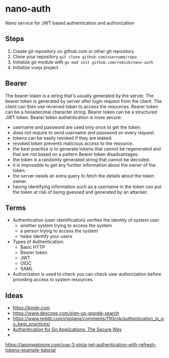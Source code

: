 # nano-auth
Nano service for JWT based authentication and authorization

## Steps

1. Create git repository on github.com or other git repository
2. Clone your repository `git clone github.com/username/repo` 
3. Initialize go module with `go mod init github.com/remisb/nano-auth`
4. Initialize vuejs project


## Bearer

The bearer token is a string that's usually generated by the server.
The bearer token is generated by server after login request from the client.
The client can then use received token to access the resources.
Bearer token can be a hexadecimal character string.
Bearer token can be a structured JWT token.
Bearer token authentication is more secure:
  - username and password are used only once to get the token.
  - does not require to send username and password on every request.
  - tokens can be easily revoked if they are leaked.
  - revoked token prevents malicious access to the resource.
  - the best practice is to generate tokens that cannot be regenerated and that are not based on a pattern
Bearer token disadvantages:
  - the token is a randomly generated string that cannot be decoded.
  - it is impossible to get any further information about the owner of the token.
  - the server needs an extra query to fetch the details about the token owner.
  - having identifying information such as a username in the token can put the token at risk of being guessed and generated by an attacker.



## Terms

- Authentication (user identification) verifies the identity of  system user
    - another system trying to access the system
    - a person trying to access the system
    - helps identify your users
- Types of Authentication:
    - Basic HTTP
    - Bearer token
    - JWT
    - OIDC
    - SAML
- Authorizaton is used to check you can check user authorization before providing access to system resources.

## Ideas

- https://kinde.com
- https://www.descope.com/sign-up-google-search
- https://www.reddit.com/r/golang/comments/11l0cnk/authentication_in_go_best_practices/
- [Authentication for Go Applications: The Secure Way](https://www.jetbrains.com/guide/go/tutorials/authentication-for-go-apps/auth/)
- 




https://jasonwatmore.com/vue-3-pinia-jwt-authentication-with-refresh-tokens-example-tutorial